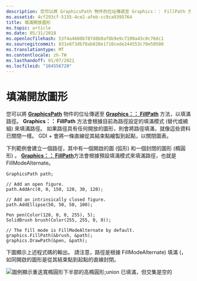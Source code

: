 ```yaml
---
description: 您可以將 GraphicsPath 物件的位址傳遞至 Graphics：： FillPath 方法，以填滿路徑。
ms.assetid: 4cf293cf-5155-4ce2-afeb-cc9ca9395764
title: 填滿開放圖形
ms.topic: article
ms.date: 05/31/2018
ms.openlocfilehash: 53f4a4608b787d8b0af8b9e9c7100a43c0c76dc1
ms.sourcegitcommit: 831e8f3db78ab820e1710cede244553c70e50500
ms.translationtype: MT
ms.contentlocale: zh-TW
ms.lasthandoff: 01/07/2021
ms.locfileid: "104556720"
---
```

# <a name="filling-open-figures"></a>填滿開放圖形

您可以將 [**GraphicsPath**](/windows/desktop/api/gdipluspath/nl-gdipluspath-graphicspath) 物件的位址傳遞至 [**Graphics：： FillPath**](/windows/desktop/api/Gdiplusgraphics/nf-gdiplusgraphics-graphics-fillpath) 方法，以填滿路徑。 **Graphics：： FillPath** 方法會根據目前為路徑設定的填滿模式 (替代或繞組) 來填滿路徑。 如果路徑具有任何開放的圖形，則會將路徑填滿，就像這些資料已關閉一樣。 GDI + 會將一條直線從其結束點繪製到起點，以關閉圖表。

下列範例會建立一個路徑，其中有一個開啟的圖 (弧形) 和一個封閉的圖形 (橢圓形) 。 [**Graphics：： FillPath**](/windows/desktop/api/Gdiplusgraphics/nf-gdiplusgraphics-graphics-fillpath)方法會根據預設填滿模式來填滿路徑，也就是 FillModeAlternate。


```
GraphicsPath path;

// Add an open figure.
path.AddArc(0, 0, 150, 120, 30, 120);

// Add an intrinsically closed figure.
path.AddEllipse(50, 50, 50, 100);

Pen pen(Color(128, 0, 0, 255), 5);
SolidBrush brush(Color(255, 255, 0, 0));

// The fill mode is FillModeAlternate by default.
graphics.FillPath(&brush, &path);
graphics.DrawPath(&pen, &path);
```



下圖顯示上述程式碼的輸出。 請注意，路徑是根據 FillModeAlternate) 填滿 (，如同開啟的圖形是從其結束點到起點的直線封閉。

![圖例顯示重迭寬橢圓形下半部的高橢圓形;union 已填滿，但交集是空的](images/fillopenpath.png)

 

 



